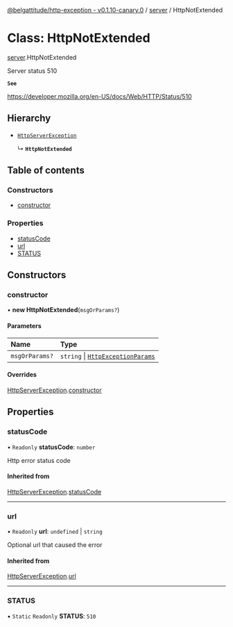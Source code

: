[@belgattitude/http-exception - v0.1.10-canary.0](../README.md) / [server](../modules/server.md) / HttpNotExtended

# Class: HttpNotExtended

[server](../modules/server.md).HttpNotExtended

Server status 510

**`See`**

https://developer.mozilla.org/en-US/docs/Web/HTTP/Status/510

## Hierarchy

- [`HttpServerException`](base.HttpServerException.md)

  ↳ **`HttpNotExtended`**

## Table of contents

### Constructors

- [constructor](server.HttpNotExtended.md#constructor)

### Properties

- [statusCode](server.HttpNotExtended.md#statuscode)
- [url](server.HttpNotExtended.md#url)
- [STATUS](server.HttpNotExtended.md#status)

## Constructors

### constructor

• **new HttpNotExtended**(`msgOrParams?`)

#### Parameters

| Name           | Type                                                                         |
| :------------- | :--------------------------------------------------------------------------- |
| `msgOrParams?` | `string` \| [`HttpExceptionParams`](../modules/types.md#httpexceptionparams) |

#### Overrides

[HttpServerException](base.HttpServerException.md).[constructor](base.HttpServerException.md#constructor)

## Properties

### statusCode

• `Readonly` **statusCode**: `number`

Http error status code

#### Inherited from

[HttpServerException](base.HttpServerException.md).[statusCode](base.HttpServerException.md#statuscode)

---

### url

• `Readonly` **url**: `undefined` \| `string`

Optional url that caused the error

#### Inherited from

[HttpServerException](base.HttpServerException.md).[url](base.HttpServerException.md#url)

---

### STATUS

▪ `Static` `Readonly` **STATUS**: `510`
